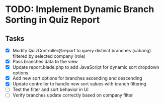 # TODO: Implement Dynamic Branch Sorting in Quiz Report

## Tasks
- [x] Modify QuizController@report to query distinct branches (cabang) filtered by selected company (role)
- [x] Pass branches data to the view
- [x] Update report.blade.php to add JavaScript for dynamic sort dropdown options
- [x] Add new sort options for branches ascending and descending
- [x] Update controller to handle new sort values with branch filtering
- [ ] Test the filter and sort behavior in UI
- [ ] Verify branches update correctly based on company filter
